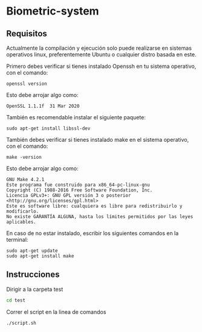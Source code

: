 # Biometric-system
## Requisitos
Actualmente la compilación y ejecución solo puede realizarse en sistemas operativos linux, preferentemente Ubuntu o cualquier distro basada en este.

Primero debes verificar si tienes instalado Openssh en tu sistema operativo, con el comando:

```shell
openssl version
```

Esto debe arrojar algo como:

```shell
OpenSSL 1.1.1f  31 Mar 2020
```

También es recomendable instalar el siguiente paquete:

```shell
sudo apt-get install libssl-dev
```

También debes verificar si tienes instalado make en el sistema operativo, con el comando:

```shell
make -version
```

Esto debe arrojar algo como:

```shell
GNU Make 4.2.1
Este programa fue construido para x86_64-pc-linux-gnu
Copyright (C) 1988-2016 Free Software Foundation, Inc.
Licencia GPLv3+: GNU GPL versión 3 o posterior <http://gnu.org/licenses/gpl.html>
Este es software libre: cualquiera es libre para redistribuirlo y modificarlo.
No existe GARANTÍA ALGUNA, hasta los límites permitidos por las leyes aplicables.
```

En caso de no estar instalado, escribir los siguientes comandos en la terminal:

```shell
sudo apt-get update
sudo apt-get install make
```
## Instrucciones
Dirigir a la carpeta test

```sh
cd test
```
Correr el script en la linea de comandos
```sh
./script.sh
```
